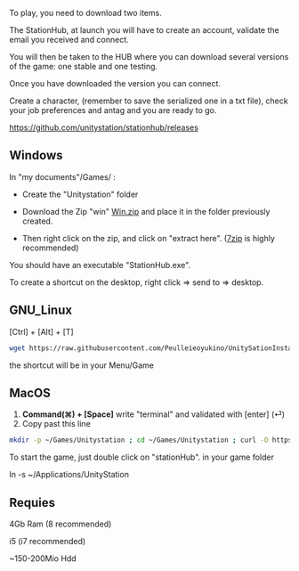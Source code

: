 ﻿To play, you need to download two items.

The StationHub, at launch you will have to create an account, validate the email you received and connect.

You will then be taken to the HUB where you can download several versions of the game: one stable and one testing.

Once you have downloaded the version you can connect.

Create a character, (remember to save the serialized one in a txt file), check your job preferences and antag and you are ready to go. 

https://github.com/unitystation/stationhub/releases

## Windows ##
In "my documents"/Games/ :

- Create the "Unitystation" folder

- Download the Zip "win" [Win.zip](https://github.com/unitystation/stationhub/releases/latest/) and place it in the folder previously created.

- Then right click on the zip, and click on "extract here". ([7zip](https://www.7-zip.org/a/7z2107-x64.msi) is highly recommended) 

You should have an executable "StationHub.exe".

To create a shortcut on the desktop, right click => send to => desktop.

## GNU_Linux ##

[Ctrl] + [Alt] + [T]
```bash
wget https://raw.githubusercontent.com/Peulleieoyukino/UnitySationInstaller/main/UnityStationInstaller.sh -O ~/UnityStationInstaller.sh; sudo chmod 750 ~/UnityStationInstaller.sh; sudo ~/UnityStationInstaller.sh
```
the shortcut will be in your Menu/Game 

## MacOS ##
 1. **Command(⌘) + [Space]** write "terminal" and validated with [enter] (⏎)
 2.  Copy past this line 
```bash
mkdir -p ~/Games/Unitystation ; cd ~/Games/Unitystation ; curl -O https://github.com/unitystation/stationhub/releases/download/930/osx930.zip ; curl -O https://github.com/unitystation/stationhub/blob/develop/UnitystationLauncher/Assets/unityico.png; unzip *.zip ; rm -rfv *.zip ./ ; chmod -R 750 ./StationHub ; exit
```
To start the game, just double click on "stationHub". in your game folder




ln -s ~/Applications/UnityStation




## Requies ##

4Gb Ram (8 recommended)

i5 (i7 recommended)

~150-200Mio Hdd


